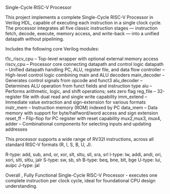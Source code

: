  Single-Cycle RISC-V Processor

This project implements a complete Single-Cycle RISC-V Processor in Verilog HDL, capable of executing each instruction in a single clock cycle. 
The processor integrates all five classic instruction stages — instruction fetch, decode, execute, memory access, and write-back — into a unified datapath without pipelining.

Includes the following core Verilog modules:

t1c_riscv_cpu – Top-level wrapper with optional external memory access
riscv_cpu – Processor core connecting datapath and control logic
datapath – Unified datapath handling PC, ALU, register file, and data flow
controller – High-level control logic combining main and ALU decoders
main_decoder – Generates control signals from opcode and funct3
alu_decoder – Determines ALU operation from funct fields and instruction type
alu – Performs arithmetic, logic, and shift operations; sets zero flag
reg_file – 32-register file with dual read and single write capability
imm_extend – Immediate value extraction and sign-extension for various formats
instr_mem – Instruction memory (ROM) indexed by PC
data_mem – Data memory with support for byte/halfword/word access and sign extension
reset_ff – Flip-flop for PC register with reset capability
mux2,mux3, mux4, adder – Combinational components for selecting inputs and updating addresses

This processor supports a wide range of RV32I instructions, across all standard RISC-V formats (R, I, S, B, U, J).

R-type: add, sub, and, or, xor, slt, sltu, sll, sra, srl
I-type: lw, addi, andi, ori, xori, slti, sltiu, jalr
S-type: sw, sb, sh
B-type: beq, bne, blt, bge
U-type: lui, auipc
J-type: jal

Overall , 
Fully Functional Single-Cycle RISC-V Processor - executes one complete instruction per clock cycle, ideal for foundational CPU design understanding.


